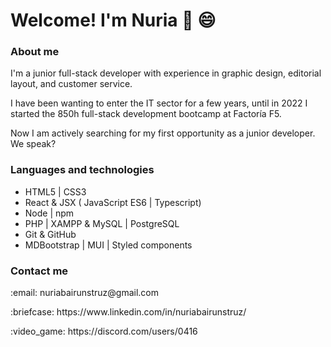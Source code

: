 # Welcome! I'm Nuria 👋 :smile:

### About me

<p>I'm a junior full-stack developer with experience in graphic design, editorial layout, and customer service.</p>
<p>I have been wanting to enter the IT sector for a few years, until in 2022 I started the 850h full-stack development bootcamp at Factoría F5.</p>
<p>Now I am actively searching for my first opportunity as a junior developer. We speak?</p>

### Languages and technologies

<ul>
    <li>HTML5 | CSS3</li>
    <li>React & JSX ( JavaScript ES6 | Typescript)</li>
    <li>Node | npm</li>
    <li>PHP | XAMPP & MySQL | PostgreSQL</li>
    <li>Git & GitHub</li>
    <li>MDBootstrap | MUI | Styled components</li>
</ul>

### Contact me
<p>:email: nuriabairunstruz@gmail.com</p>
<p>:briefcase: https://www.linkedin.com/in/nuriabairunstruz/</p>
<p>:video_game: https://discord.com/users/0416</p>
